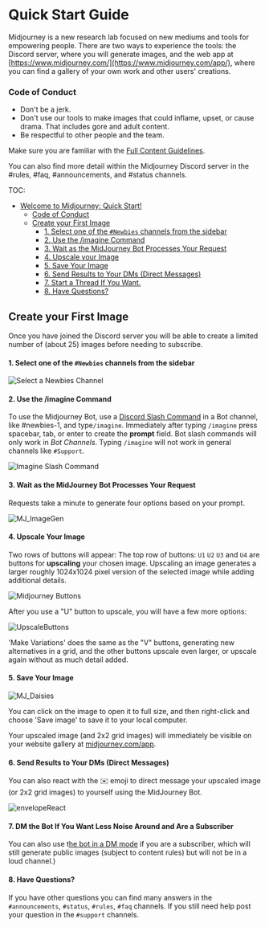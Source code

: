 # Quick Start Guide

Midjourney is a new research lab focused on new mediums and tools for empowering people. There are two ways to experience the tools: the Discord server, where you will generate images, and the web app at [https://www.midjourney.com/](https://www.midjourney.com/app/), where you can find a gallery of your own work and other users' creations.

### Code of Conduct

* Don't be a jerk.
* Don't use our tools to make images that could inflame, upset, or cause drama. That includes gore and adult content.
* Be respectful to other people and the team.

Make sure you are familiar with the [Full Content Guidelines](content-and-moderation-policy.md).

You can also find more detail within the Midjourney Discord server in the #rules, #faq, #announcements, and #status channels.

TOC:

* [Welcome to Midjourney: Quick Start!](./#welcome-to-midjourney-quick-start)
  * [Code of Conduct](./#code-of-conduct)
  * [Create your First Image](./#create-your-first-image)
    * [1. Select one of the `#Newbies` channels from the sidebar](./#1-select-one-of-the-newbies-channels-from-the-sidebar)
    * [2. Use the /imagine Command](./#2-use-the-imagine-command)
    * [3. Wait as the MidJourney Bot Processes Your Request](./#3-wait-as-the-midjourney-bot-processes-your-request)
    * [4. Upscale your Image](./#4-upscale-your-image)
    * [5. Save Your Image](./#5-save-your-image)
    * [6. Send Results to Your DMs (Direct Messages)](./#6-send-results-to-your-dms-direct-messages)
    * [7. Start a Thread If You Want.](./#7-start-a-thread-if-you-want)
    * [8. Have Questions?](./#8-have-questions)

## Create your First Image

Once you have joined the Discord server you will be able to create a limited number of (about 25) images before needing to subscribe.

#### 1. Select one of the `#Newbies` channels from the sidebar

![Select a Newbies Channel](https://user-images.githubusercontent.com/105028755/167752981-596a4819-163b-4c4c-9241-adfd6231a1f4.jpg)

#### 2. Use the /imagine Command

To use the Midjourney Bot, use a [Discord Slash Command](https://support.discord.com/hc/en-us/articles/1500000368501-Slash-Commands-FAQ) in a Bot channel, like #newbies-1, and type`/imagine`. Immediately after typing `/imagine` press spacebar, tab, or enter to create the **prompt** field. Bot slash commands will only work in _Bot Channels_. Typing `/imagine` will not work in general channels like `#Support`.

![Imagine Slash Command](https://user-images.githubusercontent.com/105028755/167753642-98315b33-64f5-4228-a2cd-e2a077743eef.gif)

#### 3. Wait as the MidJourney Bot Processes Your Request

Requests take a minute to generate four options based on your prompt.

![MJ\_ImageGen](https://user-images.githubusercontent.com/105028755/167756032-0059cb74-d437-4747-8778-902c03403be6.gif)

#### 4. Upscale Your Image

Two rows of buttons will appear: The top row of buttons: `U1` `U2` `U3` and `U4` are buttons for **upscaling** your chosen image. Upscaling an image generates a larger roughly 1024x1024 pixel version of the selected image while adding additional details.

![Midjourney Buttons](https://user-images.githubusercontent.com/105028755/167755032-fe6935a9-b6a2-4b80-8f73-13916c170ceb.png)

After you use a "U" button to upscale, you will have a few more options:

![UpscaleButtons](https://raw.githubusercontent.com/arnicas/MJ-Docs/main/.github/images/upscale\_buttons.png)

'Make Variations' does the same as the "V" buttons, generating new alternatives in a grid, and the other buttons upscale even larger, or upscale again without as much detail added.

#### 5. Save Your Image

![MJ\_Daisies](https://user-images.githubusercontent.com/105028755/167755159-875d58d0-12b0-4e8f-ac84-1cea75590fd8.png)

You can click on the image to open it to full size, and then right-click and choose 'Save image' to save it to your local computer.

Your upscaled image (and 2x2 grid images) will immediately be visible on your website gallery at [midjourney.com/app](https://www.midjourney.com/app/).

#### 6. Send Results to Your DMs (Direct Messages)

You can also react with the ✉️ emoji to direct message your upscaled image (or 2x2 grid images) to yourself using the MidJourney Bot.

![envelopeReact](https://user-images.githubusercontent.com/105028755/168405903-4a039b6e-230b-4ff6-bbba-d9f732c7fb86.gif)

#### 7. DM the Bot If You Want Less Noise Around and Are a Subscriber

You can also use t[he bot in a DM mode](FAQs.md#dming-the-bot-direct-messaging) if you are a subscriber, which will still generate public images (subject to content rules) but will not be in a loud channel.)

#### 8. Have Questions?

If you have other questions you can find many answers in the `#announcements`, `#status`, `#rules`, `#faq` channels. If you still need help post your question in the `#support` channels.
